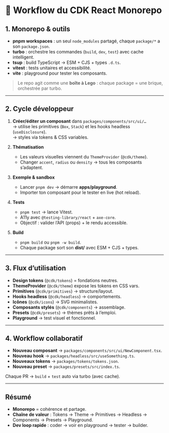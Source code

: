 # 🔄 Workflow du CDK React Monorepo

## 1. Monorepo & outils
- **pnpm workspaces** : un seul `node_modules` partagé, chaque `package/*` a son `package.json`.
- **turbo** : orchestre les commandes (`build`, `dev`, `test`) avec cache intelligent.
- **tsup** : build TypeScript → ESM + CJS + types `.d.ts`.
- **vitest** : tests unitaires et accessibilité.
- **vite** : playground pour tester les composants.

> Le repo agit comme une **boîte à Lego** : chaque package = une brique, orchestrée par turbo.

---

## 2. Cycle développeur
1. **Créer/éditer un composant** dans `packages/components/src/ui/…`  
   → utilise les primitives (`Box`, `Stack`) et les hooks headless (`useDisclosure`).  
   → styles via tokens & CSS variables.  

2. **Thématisation**  
   - Les valeurs visuelles viennent du `ThemeProvider` (`@cdk/theme`).  
   - Changer `accent`, `radius` ou `density` → tous les composants s’adaptent.  

3. **Exemple & sandbox**  
   - Lancer `pnpm dev` → démarre **apps/playground**.  
   - Importer ton composant pour le tester en live (hot reload).  

4. **Tests**  
   - `pnpm test` → lance Vitest.  
   - A11y avec `@testing-library/react` + `axe-core`.  
   - Objectif : valider l’API (props) + le rendu accessible.  

5. **Build**  
   - `pnpm build` ou `pnpm -w build`.  
   - Chaque package sort son **dist/** avec ESM + CJS + types.  

---

## 3. Flux d’utilisation
- **Design tokens** (`@cdk/tokens`) = fondations neutres.  
- **ThemeProvider** (`@cdk/theme`) expose les tokens en CSS vars.  
- **Primitives** (`@cdk/primitives`) → structure/layout.  
- **Hooks headless** (`@cdk/headless`) → comportements.  
- **Icônes** (`@cdk/icons`) → SVG minimalistes.  
- **Composants stylés** (`@cdk/components`) → assemblage.  
- **Presets** (`@cdk/presets`) → thèmes prêts à l’emploi.  
- **Playground** → test visuel et fonctionnel.  

---

## 4. Workflow collaboratif
- **Nouveau composant** → `packages/components/src/ui/NewComponent.tsx`.  
- **Nouveau hook** → `packages/headless/src/useSomething.ts`.  
- **Nouveaux tokens** → `packages/tokens/tokens.json`.  
- **Nouveau preset** → `packages/presets/src/index.ts`.  

Chaque PR → `build` + `test` auto via turbo (avec cache).

---

## Résumé
- **Monorepo** = cohérence et partage.  
- **Chaîne de valeur** : Tokens → Theme → Primitives → Headless → Components → Presets → Playground.  
- **Dev loop rapide** : coder → voir en playground → tester → builder.  
